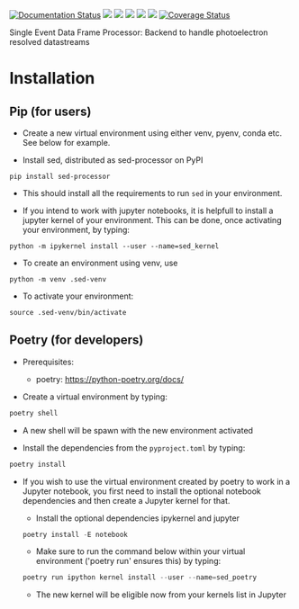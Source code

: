 
[![Documentation Status](https://github.com/OpenCOMPES/sed/actions/workflows/documentation.yml/badge.svg)](https://opencompes.github.io/sed/)
![](https://github.com/OpenCOMPES/sed/actions/workflows/linting.yml/badge.svg?branch=main)
![](https://github.com/OpenCOMPES/sed/actions/workflows/testing_multiversion.yml/badge.svg?branch=main)
![](https://img.shields.io/pypi/pyversions/sed-processor)
![](https://img.shields.io/pypi/l/sed-processor)
[![](https://img.shields.io/pypi/v/sed-processor)](https://pypi.org/project/sed-processor)
[![Coverage Status](https://coveralls.io/repos/github/OpenCOMPES/sed/badge.svg?branch=main&kill_cache=1)](https://coveralls.io/github/OpenCOMPES/sed?branch=main)


Single Event Data Frame Processor: Backend to handle photoelectron resolved datastreams

# Installation

## Pip (for users)

- Create a new virtual environment using either venv, pyenv, conda etc. See below for example.

- Install sed, distributed as sed-processor on PyPI

```
pip install sed-processor
```
- This should install all the requirements to run `sed` in your environment.

- If you intend to work with jupyter notebooks, it is helpfull to install a jupyter kernel of your environment. This can be done, once activating your environment, by typing:

```
python -m ipykernel install --user --name=sed_kernel
```

- To create an environment using venv, use

```
python -m venv .sed-venv
```

- To activate your environment:

```
source .sed-venv/bin/activate
```



## Poetry (for developers)

- Prerequisites:
  + poetry: https://python-poetry.org/docs/

- Create a virtual environment by typing:

```python
poetry shell
```

- A new shell will be spawn with the new environment activated


- Install the dependencies from the `pyproject.toml` by typing:

```python
poetry install
```

- If you wish to use the virtual environment created by poetry to work in a Jupyter notebook, you first need to install the optional notebook dependencies and then create a Jupyter kernel for that.

  + Install the optional dependencies ipykernel and jupyter

  ```python
  poetry install -E notebook
  ```

  + Make sure to run the command below within your virtual environment ('poetry run' ensures this) by typing:

  ```python
  poetry run ipython kernel install --user --name=sed_poetry
  ```

  + The new kernel will be eligible now from your kernels list in Jupyter
